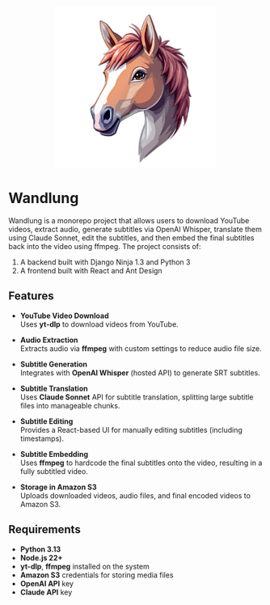 <p align="center">
  <img src="ui/public/web-app-manifest-512x512.png" alt="Wandlung Logo" width="320" height="320">
</p>

# Wandlung

Wandlung is a monorepo project that allows users to download YouTube videos, extract audio, generate subtitles via OpenAI Whisper, translate them using Claude Sonnet, edit the subtitles, and then embed the final subtitles back into the video using ffmpeg. The project consists of:

1. A backend built with Django Ninja 1.3 and Python 3
2. A frontend built with React and Ant Design

## Features

- **YouTube Video Download**  
  Uses **yt-dlp** to download videos from YouTube.  

- **Audio Extraction**  
  Extracts audio via **ffmpeg** with custom settings to reduce audio file size.  

- **Subtitle Generation**  
  Integrates with **OpenAI Whisper** (hosted API) to generate SRT subtitles.  

- **Subtitle Translation**  
  Uses **Claude Sonnet** API for subtitle translation, splitting large subtitle files into manageable chunks.

- **Subtitle Editing**  
  Provides a React-based UI for manually editing subtitles (including timestamps).  

- **Subtitle Embedding**  
  Uses **ffmpeg** to hardcode the final subtitles onto the video, resulting in a fully subtitled video.  

- **Storage in Amazon S3**  
  Uploads downloaded videos, audio files, and final encoded videos to Amazon S3.  

## Requirements

- **Python 3.13**
- **Node.js 22+**
- **yt-dlp**, **ffmpeg** installed on the system  
- **Amazon S3** credentials for storing media files  
- **OpenAI API** key  
- **Claude API** key

